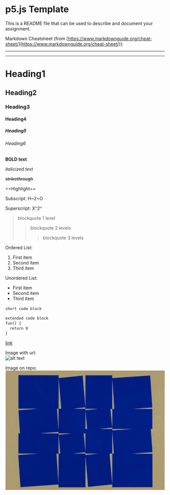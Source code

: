 # p5.js Template

This is a README file that can be used to describe and document your assignment.

Markdown Cheatsheet (from [https://www.markdownguide.org/cheat-sheet/](https://www.markdownguide.org/cheat-sheet/)):

---
---

# Heading1
## Heading2
### Heading3
#### Heading4
##### Heading5
###### Heading6

**BOLD text**

*italicized text*

~~strikethrough~~

==Highlight==

Subscript: H~2~O

Superscript: X^2^

> blockquote 1 level
>> blockquote 2 levels
>>> blockquote 3 levels

Ordered List:
1. First item
2. Second item
3. Third item

Unordered List:
- First item
- Second item
- Third item

`short code block`

```
extended code block
fun() {
  return 0
}
```

[link](https://www.example.com)


Image with url:  
![alt text](https://dm-gy-6063-2023f-d.github.io/assets/homework/02/clark-espaco-modulado-00.jpg)


Image on repo:  
![alt text](./oiticica-metaesquema-00.jpg)

